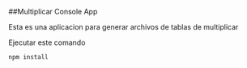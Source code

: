 ##Multiplicar Console App

Esta es una aplicacion para generar archivos de tablas de multiplicar 

Ejecutar este comando

```
npm install
```